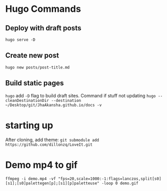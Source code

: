 # Hugo Commands

## Deploy with draft posts
`hugo serve -D`

## Create new post
`hugo new posts/post-title.md`

## Build static pages
`hugo` add `-D` flag to build draft sites. 
Command if stuff not updating `hugo --cleanDestinationDir --destination ~/Desktop/git/JhaAkansha.github.io/docs -v`

#  starting up
After cloning, add theme: `git submodule add https://github.com/dillonzq/LoveIt.git`

# Demo mp4 to gif
`ffmpeg -i demo.mp4 -vf "fps=20,scale=1000:-1:flags=lanczos,split[s0][s1];[s0]palettegen[p];[s1][p]paletteuse" -loop 0 demo.gif`